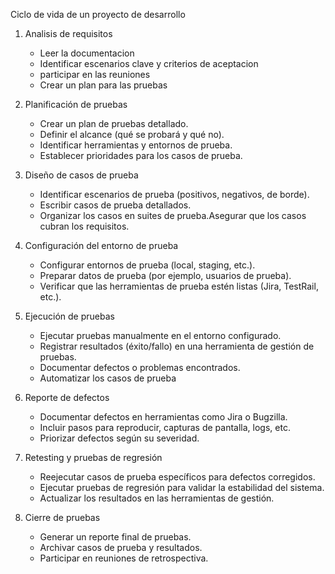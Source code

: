 Ciclo de vida de un proyecto de desarrollo
1. Analisis de requisitos
    - Leer la documentacion 
    - Identificar escenarios clave y criterios de aceptacion
    - participar en las reuniones 
    - Crear un plan para las pruebas

2. Planificación de pruebas
    - Crear un plan de pruebas detallado.
    - Definir el alcance (qué se probará y qué no).
    - Identificar herramientas y entornos de prueba.
    - Establecer prioridades para los casos de prueba.

3. Diseño de casos de prueba
    - Identificar escenarios de prueba (positivos, negativos, de borde).
    - Escribir casos de prueba detallados.
    - Organizar los casos en suites de prueba.Asegurar que los casos cubran los requisitos. 

4. Configuración del entorno de prueba
    - Configurar entornos de prueba (local, staging, etc.).
    - Preparar datos de prueba (por ejemplo, usuarios de prueba).
    - Verificar que las herramientas de prueba estén listas (Jira, TestRail, etc.).

5. Ejecución de pruebas
    - Ejecutar pruebas manualmente en el entorno configurado.
    - Registrar resultados (éxito/fallo) en una herramienta de gestión de pruebas.
    - Documentar defectos o problemas encontrados.
    - Automatizar los casos de prueba

6. Reporte de defectos
    - Documentar defectos en herramientas como Jira o Bugzilla.
    - Incluir pasos para reproducir, capturas de pantalla, logs, etc.
    - Priorizar defectos según su severidad.

7. Retesting y pruebas de regresión
    - Reejecutar casos de prueba específicos para defectos corregidos.
    - Ejecutar pruebas de regresión para validar la estabilidad del sistema.
    - Actualizar los resultados en las herramientas de gestión.

8. Cierre de pruebas
    - Generar un reporte final de pruebas.
    - Archivar casos de prueba y resultados.
    - Participar en reuniones de retrospectiva.